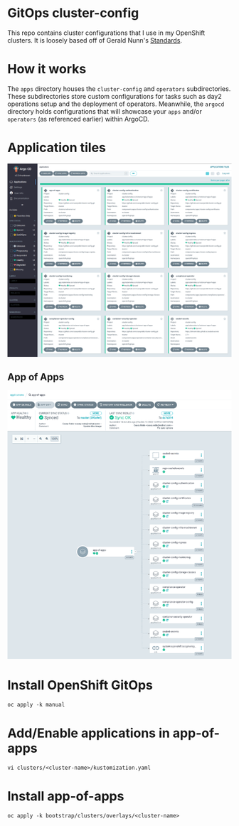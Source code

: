 # GitOps cluster-config

This repo contains cluster configurations that I use in my OpenShift clusters.  It is loosely based off of Gerald Nunn's [Standards](https://github.com/gnunn-gitops/standards).

# How it works

The `apps` directory houses the `cluster-config` and `operators` subdirectories. These subdirectories store custom configurations for tasks such as day2 operations setup and the deployment of operators. Meanwhile, the `argocd` directory holds configurations that will showcase your `apps` and/or `operators` (as referenced earlier) within ArgoCD.



# Application tiles
![alt text](https://raw.githubusercontent.com/caseyrobb/cluster-config/master/argotiles.png)

## App of Apps
![alt text](https://raw.githubusercontent.com/caseyrobb/cluster-config/master/appofapps.png)

# Install OpenShift GitOps

```
oc apply -k manual
```

# Add/Enable applications in app-of-apps

```
vi clusters/<cluster-name>/kustomization.yaml
```

# Install app-of-apps

```
oc apply -k bootstrap/clusters/overlays/<cluster-name>
```


